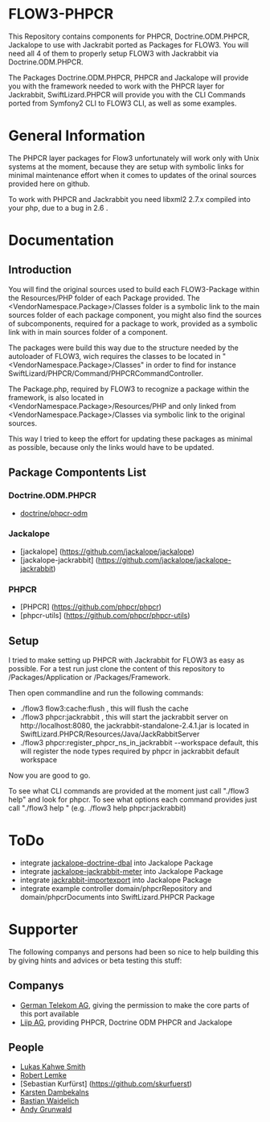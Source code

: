 FLOW3-PHPCR
===========

This Repository contains components for PHPCR, Doctrine.ODM.PHPCR, Jackalope to use with Jackrabit ported as Packages for FLOW3.
You will need all 4 of them to properly setup FLOW3 with Jackrabbit via Doctrine.ODM.PHPCR.

The Packages Doctrine.ODM.PHPCR, PHPCR and Jackalope will provide you with the framework needed to work with the PHPCR layer for Jackrabbit,
SwiftLizard.PHPCR will provide you with the CLI Commands ported from Symfony2 CLI to FLOW3 CLI, as well as some examples.

# General Information

The PHPCR layer packages for Flow3 unfortunately will work only with Unix systems at the moment, because they are setup with symbolic links
for minimal maintenance effort when it comes to updates of the orinal sources provided here on github.

To work with PHPCR and Jackrabbit you need libxml2 2.7.x compiled into your php, due to a bug in 2.6 .

# Documentation

## Introduction

You will find the original sources used to build each FLOW3-Package within the Resources/PHP folder of each Package provided.
The <VendorNamespace.Package>/Classes folder is a symbolic link to the main sources folder of each package component, you might also
find the sources of subcomponents, required for a package to work, provided as a symbolic link with in main sources folder of a component.

The packages were build this way due to the structure needed by the autoloader of FLOW3, wich requires the classes to be located
in "<VendorNamespace.Package>/Classes" in order to find for instance SwiftLizard/PHPCR/Command/PHPCRCommandController.

The Package.php, required by FLOW3 to recognize a package within the framework, is also located in <VendorNamespace.Package>/Resources/PHP
and only linked from <VendorNamespace.Package>/Classes via symbolic link to the original sources.

This way I tried to keep the effort for updating these packages as minimal as possible, because only the links would have to be updated.

## Package Compontents List

### Doctrine.ODM.PHPCR
* [doctrine/phpcr-odm](https://github.com/doctrine/phpcr-odm)

### Jackalope
* [jackalope] (https://github.com/jackalope/jackalope)
* [jackalope-jackrabbit] (https://github.com/jackalope/jackalope-jackrabbit)

### PHPCR
* [PHPCR] (https://github.com/phpcr/phpcr)
* [phpcr-utils] (https://github.com/phpcr/phpcr-utils)

## Setup

I tried to make setting up PHPCR with Jackrabbit for FLOW3 as easy as possible.
For a test run just clone the content of this repository to <FLOW3Installation>/Packages/Application or <FLOW3Installation>/Packages/Framework.

Then open commandline and run the following commands:

* ./flow3 flow3:cache:flush , this will flush the cache
* ./flow3 phpcr:jackrabbit , this will start the jackrabbit server on http://localhost:8080, the jackrabbit-standalone-2.4.1.jar is located in SwiftLizard.PHPCR/Resources/Java/JackRabbitServer
* ./flow3 phpcr:register_phpcr_ns_in_jackrabbit --workspace default, this will register the node types required by phpcr in jackrabbit default workspace

Now you are good to go.

To see what CLI commands are provided at the moment just call "./flow3 help" and look for phpcr.
To see what options each command provides just call "./flow3 help <command>" (e.g. ./flow3 help phpcr:jackrabbit)

# ToDo

* integrate [jackalope-doctrine-dbal](https://github.com/jackalope/jackalope-doctrine-dbal) into Jackalope Package
* integrate [jackalope-jackrabbit-meter](https://github.com/jackalope/jackalope-jackrabbit-meter) into Jackalope Package
* integrate [jackrabbit-importexport](https://github.com/jackalope/jackrabbit-importexport) into Jackalope Package
* integrate example controller domain/phpcrRepository and domain/phpcrDocuments into SwiftLizard.PHPCR Package

# Supporter
The following companys and persons had been so nice to help building this by giving hints and advices or beta testing this stuff:
## Companys
* [German Telekom AG](http://www.telekom.de), giving the permission to make  the core parts of this port available
* [Liip AG](http://www.liip.ch), providing PHPCR, Doctrine ODM PHPCR and Jackalope

## People
* [Lukas Kahwe Smith](https://github.com/lsmith77)
* [Robert Lemke](https://github.com/robertlemke)
* [Sebastian Kurfürst] (https://github.com/skurfuerst)
* [Karsten Dambekalns](https://github.com/kdambekalns)
* [Bastian Waidelich](http://wwwision.de)
* [Andy Grunwald](http://andygrunwald.com/)

